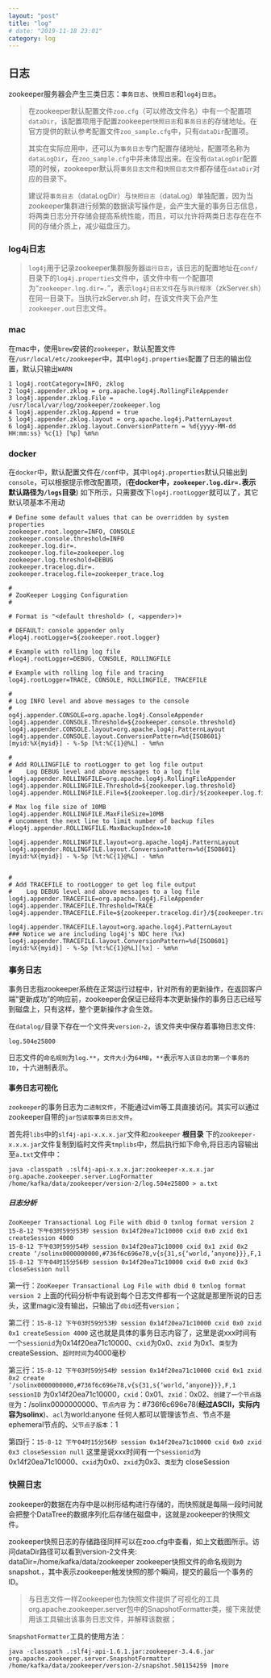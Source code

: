 ```yaml
---
layout: "post"
title: "log"
# date: "2019-11-18 23:01"
category: log
---
```

## 日志
zookeeper服务器会产生三类日志：`事务日志`、`快照日志`和`log4j日志`。

> 在zookeeper默认配置文件`zoo.cfg`（可以修改文件名）中有一个配置项`dataDir`，该配置项用于配置zookeeper`快照日志`和`事务日志`的存储地址。在官方提供的默认参考配置文件`zoo_sample.cfg`中，只有`dataDir`配置项。
>
> 其实在实际应用中，还可以为`事务日志`专门配置存储地址，配置项名称为`dataLogDir`，在`zoo_sample.cfg`中并未体现出来。在没有`dataLogDir`配置项的时候，zookeeper默认将`事务日志文件`和`快照日志文件`都存储在`dataDir`对应的目录下。
>
> 建议将`事务日志`（dataLogDir）与`快照日志`（dataLog）单独配置，因为当zookeeper集群进行频繁的数据读写操作是，会产生大量的事务日志信息，将两类日志分开存储会提高系统性能，而且，可以允许将两类日志存在在不同的存储介质上，减少磁盘压力。

### log4j日志
> `log4j`用于记录zookeeper集群服务器`运行日志`，该日志的配置地址在`conf/`目录下的`log4j.properties`文件中，该文件中有一个配置项为“`zookeeper.log.dir=.`”，表示`log4j日志文件`在与`执行程序`（zkServer.sh）在同一目录下。当执行zkServer.sh 时，在该文件夹下会产生`zookeeper.out`日志文件。

### mac
在mac中，使用`brew`安装的`zookeeper`，默认配置文件在`/usr/local/etc/zookeeper`中，其中`log4j.properties`配置了日志的输出位置，默认只输出`WARN`
```
1 log4j.rootCategory=INFO, zklog
2 log4j.appender.zklog = org.apache.log4j.RollingFileAppender
3 log4j.appender.zklog.File = /usr/local/var/log/zookeeper/zookeeper.log
4 log4j.appender.zklog.Append = true
5 log4j.appender.zklog.layout = org.apache.log4j.PatternLayout
6 log4j.appender.zklog.layout.ConversionPattern = %d{yyyy-MM-dd HH:mm:ss} %c{1} [%p] %m%n
```

### docker
在`docker`中，默认配置文件在`/conf`中，其中`log4j.properties`默认只输出到`console`，可以根据提示修改配置项，(**在docker中，`zookeeper.log.dir=.`表示默认路径为`/logs`目录**) 如下所示，只需要改下`log4j.rootLogger`就可以了，其它默认项基本不用动
```
# Define some default values that can be overridden by system properties
zookeeper.root.logger=INFO, CONSOLE
zookeeper.console.threshold=INFO
zookeeper.log.dir=.
zookeeper.log.file=zookeeper.log
zookeeper.log.threshold=DEBUG
zookeeper.tracelog.dir=.
zookeeper.tracelog.file=zookeeper_trace.log

#
# ZooKeeper Logging Configuration
#

# Format is "<default threshold> (, <appender>)+

# DEFAULT: console appender only
#log4j.rootLogger=${zookeeper.root.logger}

# Example with rolling log file
#log4j.rootLogger=DEBUG, CONSOLE, ROLLINGFILE

# Example with rolling log file and tracing
log4j.rootLogger=TRACE, CONSOLE, ROLLINGFILE, TRACEFILE

#
# Log INFO level and above messages to the console
#
og4j.appender.CONSOLE=org.apache.log4j.ConsoleAppender
log4j.appender.CONSOLE.Threshold=${zookeeper.console.threshold}
log4j.appender.CONSOLE.layout=org.apache.log4j.PatternLayout
log4j.appender.CONSOLE.layout.ConversionPattern=%d{ISO8601} [myid:%X{myid}] - %-5p [%t:%C{1}@%L] - %m%n

#
# Add ROLLINGFILE to rootLogger to get log file output
#    Log DEBUG level and above messages to a log file
log4j.appender.ROLLINGFILE=org.apache.log4j.RollingFileAppender
log4j.appender.ROLLINGFILE.Threshold=${zookeeper.log.threshold}
log4j.appender.ROLLINGFILE.File=${zookeeper.log.dir}/${zookeeper.log.file}

# Max log file size of 10MB
log4j.appender.ROLLINGFILE.MaxFileSize=10MB
# uncomment the next line to limit number of backup files
#log4j.appender.ROLLINGFILE.MaxBackupIndex=10

log4j.appender.ROLLINGFILE.layout=org.apache.log4j.PatternLayout
log4j.appender.ROLLINGFILE.layout.ConversionPattern=%d{ISO8601} [myid:%X{myid}] - %-5p [%t:%C{1}@%L] - %m%n


#
# Add TRACEFILE to rootLogger to get log file output
#    Log DEBUG level and above messages to a log file
log4j.appender.TRACEFILE=org.apache.log4j.FileAppender
log4j.appender.TRACEFILE.Threshold=TRACE
log4j.appender.TRACEFILE.File=${zookeeper.tracelog.dir}/${zookeeper.tracelog.file}

log4j.appender.TRACEFILE.layout=org.apache.log4j.PatternLayout
### Notice we are including log4j's NDC here (%x)
log4j.appender.TRACEFILE.layout.ConversionPattern=%d{ISO8601} [myid:%X{myid}] - %-5p [%t:%C{1}@%L][%x] - %m%n
```

### 事务日志
事务日志指zookeeper系统在正常运行过程中，针对所有的更新操作，在返回客户端“更新成功”的响应前，zookeeper会保证已经将本次更新操作的事务日志已经写到磁盘上，只有这样，整个更新操作才会生效。

在`datalog/`目录下存在一个文件夹`version-2`，该文件夹中保存着事物日志文件:
```
log.504e25800
```
日志文件的`命名规则`为`log.**`，`文件大小`为`64MB`，`**`表示`写入该日志的第一个事务的ID`，十六进制表示。

#### 事务日志可视化
`zookeeper`的事务日志为`二进制文件`，不能通过vim等工具直接访问。其实可以通过zookeeper自带的`jar包读取事务日志文件`。

首先将`libs`中的`slf4j-api-x.x.x.jar`文件和`zookeeper` **根目录** 下的`zookeeper-x.x.x.jar`文件复制到临时文件夹`tmplibs`中，然后执行如下命令,将日志内容输出至`a.txt`文件中：
```
java -classpath .:slf4j-api-x.x.x.jar:zookeeper-x.x.x.jar org.apache.zookeeper.server.LogFormatter /home/kafka/data/zookeeper/version-2/log.504e25800 > a.txt
```

##### 日志分析
```
ZooKeeper Transactional Log File with dbid 0 txnlog format version 2
15-8-12 下午03时59分53秒 session 0x14f20ea71c10000 cxid 0x0 zxid 0x1 createSession 4000
15-8-12 下午03时59分54秒 session 0x14f20ea71c10000 cxid 0x1 zxid 0x2 create ‘/solinx0000000000,#736f6c696e78,v{s{31,s{‘world,’anyone}}},F,1
15-8-12 下午04时15分56秒 session 0x14f20ea71c10000 cxid 0x0 zxid 0x3 closeSession null
```

第一行：`ZooKeeper Transactional Log File with dbid 0 txnlog format version 2`
上面的代码分析中有说到每个日志文件都有一个这就是那里所说的日志头，这里magic没有输出，只输出了`dbid`还有`version`；

第二行：`15-8-12 下午03时59分53秒 session 0x14f20ea71c10000 cxid 0x0 zxid 0x1 createSession 4000`
这也就是具体的事务日志内容了，这里是说xxx时间有一个`sessionid`为0x14f20ea71c10000、`cxid`为0x0、`zxid` 为0x1、`类型`为createSession、`超时时间`为4000毫秒

第三行：`15-8-12 下午03时59分54秒 session 0x14f20ea71c10000 cxid 0x1 zxid 0x2 create ‘/solinx0000000000,#736f6c696e78,v{s{31,s{‘world,’anyone}}},F,1`
`sessionID` 为0x14f20ea71c10000，`cxid`：0x01、`zxid`：0x02、`创建了一个节点路径`为：/solinx0000000000、`节点内容` 为：#736f6c696e78(**经过ASCII，实际内容为solinx**)、`acl`为world:anyone 任何人都可以管理该节点、节点不是 ephemeral节点的、`父节点子版本`：1

第四行：`15-8-12 下午04时15分56秒 session 0x14f20ea71c10000 cxid 0x0 zxid 0x3 closeSession null`
这里是说xxx时间有一个`sessionid`为0x14f20ea71c10000、`cxid`为0x0、`zxid`为0x3、`类型`为 closeSession

### 快照日志
zookeeper的数据在内存中是以树形结构进行存储的，而快照就是每隔一段时间就会把整个DataTree的数据序列化后存储在磁盘中，这就是zookeeper的快照文件。

zookeeper快照日志的存储路径同样可以在zoo.cfg中查看，如上文截图所示。访问dataDir路径可以看到version-2文件夹:
dataDir=/home/kafka/data/zookeeper
zookeeper快照文件的命名规则为snapshot.，其中表示zookeeper触发快照的那个瞬间，提交的最后一个事务的ID。

> 与日志文件一样Zookeeper也为快照文件提供了可视化的工具org.apache.zookeeper.server包中的SnapshotFormatter类，接下来就使用该工具输出该事务日志文件，并解释该数据；

`SnapshotFormatter`工具的使用方法：
```
java -classpath .:slf4j-api-1.6.1.jar:zookeeper-3.4.6.jar org.apache.zookeeper.server.SnapshotFormatter /home/kafka/data/zookeeper/version-2/snapshot.501154259 |more
```
